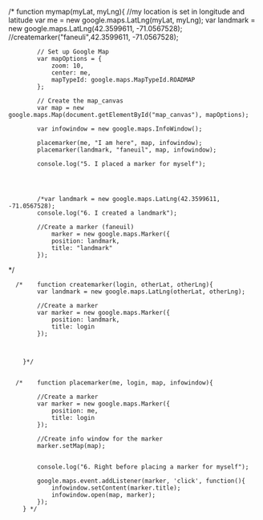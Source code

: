 /*
	    function mymap(myLat, myLng){
	    	//my location is set in longitude and latitude
	    	var me = new google.maps.LatLng(myLat, myLng);
	    	var landmark = new google.maps.LatLng(42.3599611, -71.0567528);
    		//createmarker("faneuli",42.3599611, -71.0567528);	

    		// Set up Google Map
			var mapOptions = {
	          	zoom: 10,
	          	center: me,
	          	mapTypeId: google.maps.MapTypeId.ROADMAP
	        };

	        // Create the map_canvas
	        var map = new google.maps.Map(document.getElementById("map_canvas"), mapOptions);

	        var infowindow = new google.maps.InfoWindow();

	        placemarker(me, "I am here", map, infowindow);
	        placemarker(landmark, "faneuil", map, infowindow);

			console.log("5. I placed a marker for myself");

	        
			
			
	        /*var landmark = new google.maps.LatLng(42.3599611, -71.0567528);	
			console.log("6. I created a landmark");

			//Create a marker (faneuil)
	        	marker = new google.maps.Marker({
	        	position: landmark,
	        	title: "landmark"
	        });
*/

	    
	  /*	function createmarker(login, otherLat, otherLng){
	  		var landmark = new google.maps.LatLng(otherLat, otherLng);	

	  		//Create a marker
	        var marker = new google.maps.Marker({
	        	position: landmark,
	        	title: login
	        });



	  	}*/


	  /*	function placemarker(me, login, map, infowindow){

	  		//Create a marker
	        var marker = new google.maps.Marker({
	        	position: me,
	        	title: login
	        });

	        //Create info window for the marker
	        marker.setMap(map);
	       
	        
	        console.log("6. Right before placing a marker for myself");

			google.maps.event.addListener(marker, 'click', function(){
	        	infowindow.setContent(marker.title);
	        	infowindow.open(map, marker);
	        });
	  	} */ 